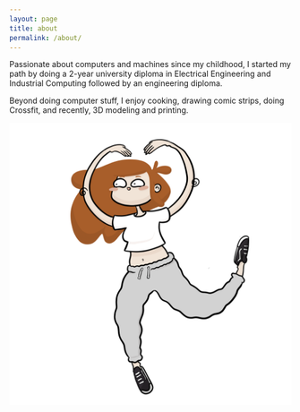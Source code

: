 ```yaml
---
layout: page
title: about
permalink: /about/
---
```


Passionate about computers and machines since my childhood, I started my path by doing a 2-year university diploma in Electrical Engineering and Industrial Computing followed by an engineering diploma.

Beyond doing computer stuff, I enjoy cooking, drawing comic strips, doing Crossfit, and recently, 3D modeling and printing.

![Audrey scan](/assets/img/about/audrey-viewer.png)
